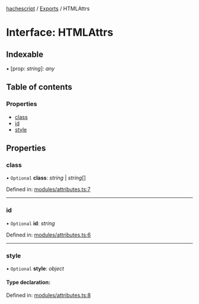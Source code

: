 [hachescript](../README.md) / [Exports](../modules.md) / HTMLAttrs

# Interface: HTMLAttrs

## Indexable

▪ [prop: *string*]: *any*

## Table of contents

### Properties

- [class](htmlattrs.md#class)
- [id](htmlattrs.md#id)
- [style](htmlattrs.md#style)

## Properties

### class

• `Optional` **class**: *string* \| *string*[]

Defined in: [modules/attributes.ts:7](https://github.com/alrico88/hachescript/blob/a6f6ad9/src/modules/attributes.ts#L7)

___

### id

• `Optional` **id**: *string*

Defined in: [modules/attributes.ts:6](https://github.com/alrico88/hachescript/blob/a6f6ad9/src/modules/attributes.ts#L6)

___

### style

• `Optional` **style**: *object*

#### Type declaration:

Defined in: [modules/attributes.ts:8](https://github.com/alrico88/hachescript/blob/a6f6ad9/src/modules/attributes.ts#L8)
